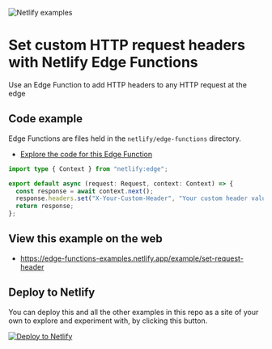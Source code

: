 ![Netlify examples](https://user-images.githubusercontent.com/5865/159468750-df1c2783-39b2-40da-9c0f-971f72a7ea3f.png)

# Set custom HTTP request headers with Netlify Edge Functions

Use an Edge Function to add HTTP headers to any HTTP request at the edge

## Code example

Edge Functions are files held in the `netlify/edge-functions` directory.

- [Explore the code for this Edge Function](../../netlify/edge-functions/set-request-header.ts)

```ts
import type { Context } from "netlify:edge";

export default async (request: Request, context: Context) => {
  const response = await context.next();
  response.headers.set("X-Your-Custom-Header", "Your custom header value");
  return response;
};
```

## View this example on the web

- https://edge-functions-examples.netlify.app/example/set-request-header

## Deploy to Netlify

You can deploy this and all the other examples in this repo as a site of your own to explore and experiment with, by
clicking this button.

[![Deploy to Netlify](https://www.netlify.com/img/deploy/button.svg)](https://app.netlify.com/start/deploy?repository=https://github.com/netlify/edge-functions-examples)
